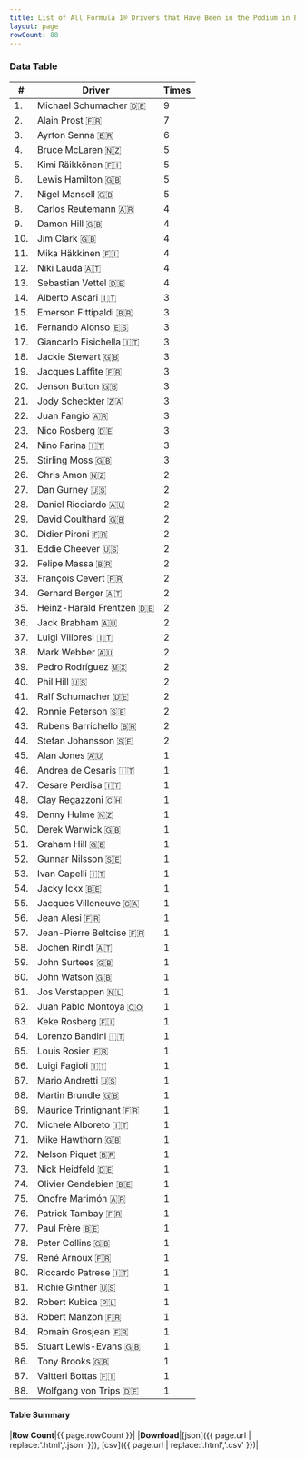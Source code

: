 ```yaml
---
title: List of All Formula 1® Drivers that Have Been in the Podium in Belgium by Number of Times
layout: page
rowCount: 88
---
```


<canvas id="chart" width="400" height="180"></canvas>
<script>
var data = {
    "datasets": [
        {
            "backgroundColor": [
                "#f3a935",
                "#f3a935",
                "#f3a935",
                "#f3a935",
                "#f3a935",
                "#f3a935",
                "#f3a935",
                "#f3a935",
                "#f3a935",
                "#f3a935",
                "#f3a935",
                "#f3a935",
                "#f3a935",
                "#f3a935",
                "#f3a935",
                "#f3a935",
                "#f3a935",
                "#f3a935",
                "#f3a935",
                "#f3a935",
                "#f3a935",
                "#f3a935",
                "#f3a935",
                "#f3a935",
                "#f3a935",
                "#f3a935",
                "#f3a935",
                "#f3a935",
                "#f3a935",
                "#f3a935",
                "#f3a935",
                "#f3a935",
                "#f3a935",
                "#f3a935",
                "#f3a935",
                "#f3a935",
                "#f3a935",
                "#f3a935",
                "#f3a935",
                "#f3a935",
                "#f3a935",
                "#f3a935",
                "#f3a935",
                "#f3a935",
                "#f3a935",
                "#f3a935",
                "#f3a935",
                "#f3a935",
                "#f3a935",
                "#f3a935",
                "#f3a935",
                "#f3a935",
                "#f3a935",
                "#f3a935",
                "#f3a935",
                "#f3a935",
                "#f3a935",
                "#f3a935",
                "#f3a935",
                "#f3a935",
                "#f3a935",
                "#f3a935",
                "#f3a935",
                "#f3a935",
                "#f3a935",
                "#f3a935",
                "#f3a935",
                "#f3a935",
                "#f3a935",
                "#f3a935",
                "#f3a935",
                "#f3a935",
                "#f3a935",
                "#f3a935",
                "#f3a935",
                "#f3a935",
                "#f3a935",
                "#f3a935",
                "#f3a935",
                "#f3a935",
                "#f3a935",
                "#f3a935",
                "#f3a935",
                "#f3a935",
                "#f3a935",
                "#f3a935",
                "#f3a935",
                "#f3a935"
            ],
            "borderColor": [
                "#f68639",
                "#f68639",
                "#f68639",
                "#f68639",
                "#f68639",
                "#f68639",
                "#f68639",
                "#f68639",
                "#f68639",
                "#f68639",
                "#f68639",
                "#f68639",
                "#f68639",
                "#f68639",
                "#f68639",
                "#f68639",
                "#f68639",
                "#f68639",
                "#f68639",
                "#f68639",
                "#f68639",
                "#f68639",
                "#f68639",
                "#f68639",
                "#f68639",
                "#f68639",
                "#f68639",
                "#f68639",
                "#f68639",
                "#f68639",
                "#f68639",
                "#f68639",
                "#f68639",
                "#f68639",
                "#f68639",
                "#f68639",
                "#f68639",
                "#f68639",
                "#f68639",
                "#f68639",
                "#f68639",
                "#f68639",
                "#f68639",
                "#f68639",
                "#f68639",
                "#f68639",
                "#f68639",
                "#f68639",
                "#f68639",
                "#f68639",
                "#f68639",
                "#f68639",
                "#f68639",
                "#f68639",
                "#f68639",
                "#f68639",
                "#f68639",
                "#f68639",
                "#f68639",
                "#f68639",
                "#f68639",
                "#f68639",
                "#f68639",
                "#f68639",
                "#f68639",
                "#f68639",
                "#f68639",
                "#f68639",
                "#f68639",
                "#f68639",
                "#f68639",
                "#f68639",
                "#f68639",
                "#f68639",
                "#f68639",
                "#f68639",
                "#f68639",
                "#f68639",
                "#f68639",
                "#f68639",
                "#f68639",
                "#f68639",
                "#f68639",
                "#f68639",
                "#f68639",
                "#f68639",
                "#f68639",
                "#f68639"
            ],
            "borderWidth": 1,
            "data": [
                9.0,
                7.0,
                6.0,
                5.0,
                5.0,
                5.0,
                5.0,
                4.0,
                4.0,
                4.0,
                4.0,
                4.0,
                4.0,
                3.0,
                3.0,
                3.0,
                3.0,
                3.0,
                3.0,
                3.0,
                3.0,
                3.0,
                3.0,
                3.0,
                3.0,
                2.0,
                2.0,
                2.0,
                2.0,
                2.0,
                2.0,
                2.0,
                2.0,
                2.0,
                2.0,
                2.0,
                2.0,
                2.0,
                2.0,
                2.0,
                2.0,
                2.0,
                2.0,
                2.0,
                1.0,
                1.0,
                1.0,
                1.0,
                1.0,
                1.0,
                1.0,
                1.0,
                1.0,
                1.0,
                1.0,
                1.0,
                1.0,
                1.0,
                1.0,
                1.0,
                1.0,
                1.0,
                1.0,
                1.0,
                1.0,
                1.0,
                1.0,
                1.0,
                1.0,
                1.0,
                1.0,
                1.0,
                1.0,
                1.0,
                1.0,
                1.0,
                1.0,
                1.0,
                1.0,
                1.0,
                1.0,
                1.0,
                1.0,
                1.0,
                1.0,
                1.0,
                1.0,
                1.0
            ],
            "label": "Times"
        }
    ],
    "labels": [
        "Michael Schumacher",
        "Alain Prost",
        "Ayrton Senna",
        "Bruce McLaren",
        "Kimi Räikkönen",
        "Lewis Hamilton",
        "Nigel Mansell",
        "Carlos Reutemann",
        "Damon Hill",
        "Jim Clark",
        "Mika Häkkinen",
        "Niki Lauda",
        "Sebastian Vettel",
        "Alberto Ascari",
        "Emerson Fittipaldi",
        "Fernando Alonso",
        "Giancarlo Fisichella",
        "Jackie Stewart",
        "Jacques Laffite",
        "Jenson Button",
        "Jody Scheckter",
        "Juan Fangio",
        "Nico Rosberg",
        "Nino Farina",
        "Stirling Moss",
        "Chris Amon",
        "Dan Gurney",
        "Daniel Ricciardo",
        "David Coulthard",
        "Didier Pironi",
        "Eddie Cheever",
        "Felipe Massa",
        "François Cevert",
        "Gerhard Berger",
        "Heinz-Harald Frentzen",
        "Jack Brabham",
        "Luigi Villoresi",
        "Mark Webber",
        "Pedro Rodríguez",
        "Phil Hill",
        "Ralf Schumacher",
        "Ronnie Peterson",
        "Rubens Barrichello",
        "Stefan Johansson",
        "Alan Jones",
        "Andrea de Cesaris",
        "Cesare Perdisa",
        "Clay Regazzoni",
        "Denny Hulme",
        "Derek Warwick",
        "Graham Hill",
        "Gunnar Nilsson",
        "Ivan Capelli",
        "Jacky Ickx",
        "Jacques Villeneuve",
        "Jean Alesi",
        "Jean-Pierre Beltoise",
        "Jochen Rindt",
        "John Surtees",
        "John Watson",
        "Jos Verstappen",
        "Juan Pablo Montoya",
        "Keke Rosberg",
        "Lorenzo Bandini",
        "Louis Rosier",
        "Luigi Fagioli",
        "Mario Andretti",
        "Martin Brundle",
        "Maurice Trintignant",
        "Michele Alboreto",
        "Mike Hawthorn",
        "Nelson Piquet",
        "Nick Heidfeld",
        "Olivier Gendebien",
        "Onofre Marimón",
        "Patrick Tambay",
        "Paul Frère",
        "Peter Collins",
        "René Arnoux",
        "Riccardo Patrese",
        "Richie Ginther",
        "Robert Kubica",
        "Robert Manzon",
        "Romain Grosjean",
        "Stuart Lewis-Evans",
        "Tony Brooks",
        "Valtteri Bottas",
        "Wolfgang von Trips"
    ]
};
var options = {
  legend: {
    display: false
  },
  scales: {
    xAxes: [{
      ticks: {
        beginAtZero: true,
        maxRotation: 180,
        display: window.innerWidth > 800
      }
    }],
    yAxes: [{
      ticks: {
        beginAtZero: true
      }
    }]
  },
  onResize: function(chart, size) {
    chart.options.scales.xAxes[0].ticks.display = size.width > 800;
  }
};
var chart = new Chart("chart", {
    data: data,
    type: 'bar',
    options: options
});
</script>

<!-- div id="chart-navigation">
<button onclick="window.location = chart.toBase64Image();">Save as Image</button>
<button onclick="window.location = chart.toBase64Image();">Hello</button>
<button onclick="window.location = chart.toBase64Image();">Hello</button>
<select>
<option>one</option>
<option>two</option>
<option>three</option>
</select>
</div -->




### Data Table

| # | Driver | Times |
|--|--|--|
| 1. | Michael Schumacher 🇩🇪 | 9 |
| 2. | Alain Prost 🇫🇷 | 7 |
| 3. | Ayrton Senna 🇧🇷 | 6 |
| 4. | Bruce McLaren 🇳🇿 | 5 |
| 5. | Kimi Räikkönen 🇫🇮 | 5 |
| 6. | Lewis Hamilton 🇬🇧 | 5 |
| 7. | Nigel Mansell 🇬🇧 | 5 |
| 8. | Carlos Reutemann 🇦🇷 | 4 |
| 9. | Damon Hill 🇬🇧 | 4 |
| 10. | Jim Clark 🇬🇧 | 4 |
| 11. | Mika Häkkinen 🇫🇮 | 4 |
| 12. | Niki Lauda 🇦🇹 | 4 |
| 13. | Sebastian Vettel 🇩🇪 | 4 |
| 14. | Alberto Ascari 🇮🇹 | 3 |
| 15. | Emerson Fittipaldi 🇧🇷 | 3 |
| 16. | Fernando Alonso 🇪🇸 | 3 |
| 17. | Giancarlo Fisichella 🇮🇹 | 3 |
| 18. | Jackie Stewart 🇬🇧 | 3 |
| 19. | Jacques Laffite 🇫🇷 | 3 |
| 20. | Jenson Button 🇬🇧 | 3 |
| 21. | Jody Scheckter 🇿🇦 | 3 |
| 22. | Juan Fangio 🇦🇷 | 3 |
| 23. | Nico Rosberg 🇩🇪 | 3 |
| 24. | Nino Farina 🇮🇹 | 3 |
| 25. | Stirling Moss 🇬🇧 | 3 |
| 26. | Chris Amon 🇳🇿 | 2 |
| 27. | Dan Gurney 🇺🇸 | 2 |
| 28. | Daniel Ricciardo 🇦🇺 | 2 |
| 29. | David Coulthard 🇬🇧 | 2 |
| 30. | Didier Pironi 🇫🇷 | 2 |
| 31. | Eddie Cheever 🇺🇸 | 2 |
| 32. | Felipe Massa 🇧🇷 | 2 |
| 33. | François Cevert 🇫🇷 | 2 |
| 34. | Gerhard Berger 🇦🇹 | 2 |
| 35. | Heinz-Harald Frentzen 🇩🇪 | 2 |
| 36. | Jack Brabham 🇦🇺 | 2 |
| 37. | Luigi Villoresi 🇮🇹 | 2 |
| 38. | Mark Webber 🇦🇺 | 2 |
| 39. | Pedro Rodríguez 🇲🇽 | 2 |
| 40. | Phil Hill 🇺🇸 | 2 |
| 41. | Ralf Schumacher 🇩🇪 | 2 |
| 42. | Ronnie Peterson 🇸🇪 | 2 |
| 43. | Rubens Barrichello 🇧🇷 | 2 |
| 44. | Stefan Johansson 🇸🇪 | 2 |
| 45. | Alan Jones 🇦🇺 | 1 |
| 46. | Andrea de Cesaris 🇮🇹 | 1 |
| 47. | Cesare Perdisa 🇮🇹 | 1 |
| 48. | Clay Regazzoni 🇨🇭 | 1 |
| 49. | Denny Hulme 🇳🇿 | 1 |
| 50. | Derek Warwick 🇬🇧 | 1 |
| 51. | Graham Hill 🇬🇧 | 1 |
| 52. | Gunnar Nilsson 🇸🇪 | 1 |
| 53. | Ivan Capelli 🇮🇹 | 1 |
| 54. | Jacky Ickx 🇧🇪 | 1 |
| 55. | Jacques Villeneuve 🇨🇦 | 1 |
| 56. | Jean Alesi 🇫🇷 | 1 |
| 57. | Jean-Pierre Beltoise 🇫🇷 | 1 |
| 58. | Jochen Rindt 🇦🇹 | 1 |
| 59. | John Surtees 🇬🇧 | 1 |
| 60. | John Watson 🇬🇧 | 1 |
| 61. | Jos Verstappen 🇳🇱 | 1 |
| 62. | Juan Pablo Montoya 🇨🇴 | 1 |
| 63. | Keke Rosberg 🇫🇮 | 1 |
| 64. | Lorenzo Bandini 🇮🇹 | 1 |
| 65. | Louis Rosier 🇫🇷 | 1 |
| 66. | Luigi Fagioli 🇮🇹 | 1 |
| 67. | Mario Andretti 🇺🇸 | 1 |
| 68. | Martin Brundle 🇬🇧 | 1 |
| 69. | Maurice Trintignant 🇫🇷 | 1 |
| 70. | Michele Alboreto 🇮🇹 | 1 |
| 71. | Mike Hawthorn 🇬🇧 | 1 |
| 72. | Nelson Piquet 🇧🇷 | 1 |
| 73. | Nick Heidfeld 🇩🇪 | 1 |
| 74. | Olivier Gendebien 🇧🇪 | 1 |
| 75. | Onofre Marimón 🇦🇷 | 1 |
| 76. | Patrick Tambay 🇫🇷 | 1 |
| 77. | Paul Frère 🇧🇪 | 1 |
| 78. | Peter Collins 🇬🇧 | 1 |
| 79. | René Arnoux 🇫🇷 | 1 |
| 80. | Riccardo Patrese 🇮🇹 | 1 |
| 81. | Richie Ginther 🇺🇸 | 1 |
| 82. | Robert Kubica 🇵🇱 | 1 |
| 83. | Robert Manzon 🇫🇷 | 1 |
| 84. | Romain Grosjean 🇫🇷 | 1 |
| 85. | Stuart Lewis-Evans 🇬🇧 | 1 |
| 86. | Tony Brooks 🇬🇧 | 1 |
| 87. | Valtteri Bottas 🇫🇮 | 1 |
| 88. | Wolfgang von Trips 🇩🇪 | 1 |

#### Table Summary

|**Row Count**|{{ page.rowCount }}|
|**Download**|[json]({{ page.url | replace:'.html','.json' }}), [csv]({{ page.url | replace:'.html','.csv' }})|
